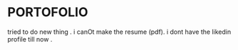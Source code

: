 # PORTOFOLIO
tried to do new thing .
i canOt make the resume (pdf).
i dont have the likedin profile till now .
